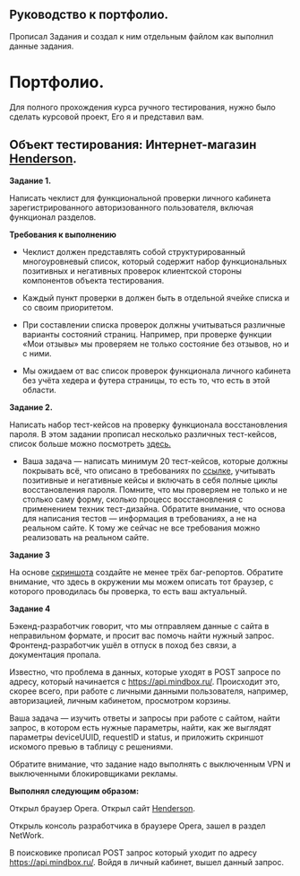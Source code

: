 ## Руководство к портфолио.
Прописал Задания и создал к ним отдельным файлом как выполнил данные задания.
 
# Портфолио.
Для полного прохождения курса ручного тестирования, нужно было сделать курсовой проект, Его я и представил вам.
 
## Объект тестирования: Интернет-магазин [Henderson]( https://henderson.ru.).
 
**Задание 1.**
 
Написать чеклист для функциональной проверки личного кабинета зарегистрированного авторизованного пользователя, включая функционал разделов.
 
**Требования к выполнению**
 
* Чеклист должен представлять собой структурированный многоуровневый список, который содержит набор функциональных позитивных и негативных проверок клиентской стороны компонентов объекта тестирования.
 
* Каждый пункт проверки в должен быть в отдельной ячейке списка и со своим приоритетом.
 
* При составлении списка проверок должны учитываться различные варианты состояний страниц. Например, при проверке функции «Мои отзывы» мы проверяем не только состояние без отзывов, но и с ними.
 
* Мы ожидаем от вас список проверок функционала личного кабинета без учёта хедера и футера страницы, то есть то, что есть в этой области.
 
**Задание 2.**
 
Написать набор тест-кейсов на проверку функционала восстановления пароля.
В этом задании прописал несколько различных тест-кейсов, список больше можно посмотреть [здесь.](https://docs.google.com/spreadsheets/d/1HwZeudveYNlY0X3fQt14_O0Z21Omp-pAQW0qwN3bBqo/edit?usp=sharing)
 
* Ваша задача — написать минимум 20 тест-кейсов, которые должны покрывать всё, что описано в требованиях по
[ссылке](https://docs.google.com/document/d/12deDbATIy0Xps8MiWvumNqHISfAlFc4etY8F4lPcqJ4/edit?usp=sharing), учитывать позитивные и негативные кейсы и включать в себя полные циклы восстановления пароля.
Помните, что мы проверяем не только и не столько саму форму, сколько процесс восстановления с применением техник тест-дизайна.
Обратите внимание, что основа для написания тестов — информация в требованиях, а не на реальном сайте. К тому же сейчас не все требования можно реализовать на реальном сайте.
 
**Задание 3**
 
На основе [скриншота](https://drive.google.com/file/d/1ucv3JFqEGY7ijVtP0Qn0BrdV2ipqYu37/view) создайте не менее трёх баг-репортов. Обратите внимание, что здесь в окружении мы можем описать тот браузер, с которого проводилась бы проверка, то есть ваш актуальный.
 
 
**Задание 4**
 
Бэкенд-разработчик говорит, что мы отправляем данные с сайта в неправильном формате, и просит вас помочь найти нужный запрос. Фронтенд-разработчик ушёл в отпуск в поход без связи, а документация пропала.
 
Известно, что проблема в данных, которые уходят в POST запросе по адресу, который начинается с https://api.mindbox.ru/. Происходит это, скорее всего, при работе с личными данными пользователя, например, авторизацией, личным кабинетом, просмотром корзины.
 
Ваша задача — изучить ответы и запросы при работе с сайтом, найти запрос, в котором есть нужные параметры, найти, как же выглядят параметры deviceUUID, requestID и status, и приложить скриншот искомого превью в таблицу с решениями.
 
Обратите внимание, что задание надо выполнять с выключенным VPN и выключенными блокировщиками рекламы.
 
**Выполнял следующим образом:**
 
Открыл браузер Opera. Открыл сайт [Henderson](https://henderson.ru.).
 
Открыль консоль разработчика в браузере Opera, зашел в раздел NetWork.
 
В поисковике прописал POST запрос который уходит по адресу https://api.mindbox.ru/. Войдя в личный кабинет, вышел данный запрос.
